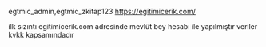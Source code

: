 egtmic_admin,egtmic_zkitap123
https://egitimicerik.com/

ilk sızıntı egitimicerik.com adresinde mevlüt bey hesabı ile yapılmıştır veriler kvkk kapsamındadır 
